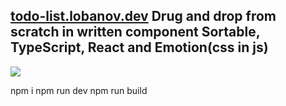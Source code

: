 ## [todo-list.lobanov.dev](https://todo-list.lobanov.dev) Drug and drop from scratch in written component Sortable, TypeScript, React and Emotion(css in js)

![](https://raw.githubusercontent.com/lobanov-andrey/todo-list/main/preview-v3.gif)

npm i
npm run dev
npm run build
